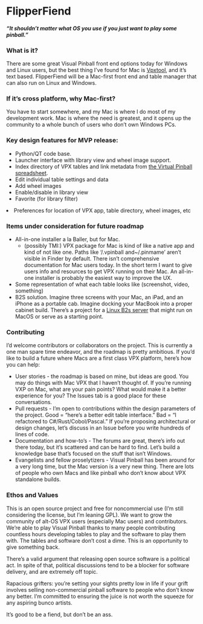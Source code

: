 <h1>FlipperFiend</h1>

<h4><em>“It shouldn’t matter what OS you use if you just want to play some pinball.”</em></h4>

<h3>What is it?</h3>

<p>There are some great Visual Pinball front end options today for Windows and Linux users, but the best thing I’ve found for Mac is <a href="https://github.com/francisdb/vpxtool">Vpxtool</a>, and it’s text based. FlipperFiend will be a Mac-first front end and table manager that can also run on Linux and Windows.</p>

<h3>If it’s cross platform, why Mac-first?</h3>

<p>You have to start somewhere, and my Mac is where I do most of my development work. Mac is where the need is greatest, and it opens up the community to a whole bunch of users who don’t own Windows PCs. </p>

<h3>Key design features for MVP release:</h3>

<ul>
	<li>Python/QT code base.</li>
	<li>Launcher interface with library view and wheel image support.</li>
	<li>Index directory of VPX tables and link metadata from <a href="https://virtual-pinball-spreadsheet.web.app" title="the Virtual Pinball spreadsheet">the Virtual Pinball spreadsheet</a>.</li>
	<li>Edit individual table settings and data
		<li>Add wheel images</li>
		<li>Enable/disable in library view</li>
		<li>Favorite (for library filter)</li>
		</ul></li>
	<li>Preferences for location of VPX app, table directory, wheel images, etc</li>
</ul>

<h3>Items under consideration for future roadmap</h3>

<ul>
	<li>All-in-one installer a la Baller, but for Mac.
	<ul>
		<li>(possibly TMI:) VPX package for Mac is kind of like a native app and kind of not like one. Paths like ‘/.vpinball and~/.pinmame’ aren’t visible in Finder by default. There isn’t comprehensive documentation for Mac users today. In the short term I want to give users info and resources to get VPX running on their Mac. An all-in-one installer is probably the easiest way to improve the UX.</li>
		</ul></li>
	<li>Some representation of what each table looks like (screenshot, video, something)</li>
	<li>B2S solution. Imagine three screens with your Mac, an iPad, and an iPhone as a portable cab. Imagine docking your MacBook into a proper cabinet build. There’s a project for a <a href="https://github.com/jsm174/vpxds">Linux B2s server</a> that might run on MacOS or serve as a starting point.</li>
</ul>

<h3>Contributing</h3>

<p>I’d welcome contributors or collaborators on the project. This is currently a one man spare time endeavor, and the roadmap is pretty ambitious. If you’d like to build a future where Macs are a first class VPX platform, here’s how you can help:</p>

<ul>
	<li>User stories - the roadmap is based on mine, but ideas are good. You may do things with Mac VPX that I haven’t thought of. If you’re running VXP on Mac, what are your pain points? What would make it a better experience for you? The Issues tab is a good place for these conversations.</li>
	<li>Pull requests - I’m open to contributions within the design parameters of the project. Good = “here’s a better edit table interface.” Bad = “I refactored to C#/Rust/Cobol/Pascal.” If you’re proposing architectural or design changes, let’s discuss in an Issue before you write hundreds of lines of code.</li>
	<li>Documentation and how-to’s - The forums are great, there’s info out there today, but it’s scattered and can be hard to find. Let’s build a knowledge base that’s focused on the stuff that isn’t Windows.</li>
	<li>Evangelists and fellow proselytizers - Visual Pinball has been around for a very long time, but the Mac version is a very new thing. There are lots of people who own Macs and like pinball who don’t know about VPX standalone builds. </li>
</ul>

<h3>Ethos and Values</h3>

<p>This is an open source project and free for noncommercial use (I’m still considering the license, but I’m leaning GPL). We want to grow the community of alt-OS VPX users (especially Mac users) and contributors. We’re able to play Visual Pinball thanks to many people contributing countless hours developing tables to play and the software to play them with. The tables and software don’t cost a dime. This is an opportunity to give something back.</p>

<p>There’s a valid argument that releasing open source software is a political act. In spite of that, political discussions tend to be a blocker for software delivery, and are extremely off topic.</p>

<p>Rapacious grifters: you’re setting your sights pretty low in life if your grift involves selling non-commercial pinball software to people who don’t know any better. I’m committed to ensuring the juice is not worth the squeeze for any aspiring bunco artists. </p>

<p>It’s good to be a fiend, but don’t be an ass.</p>

